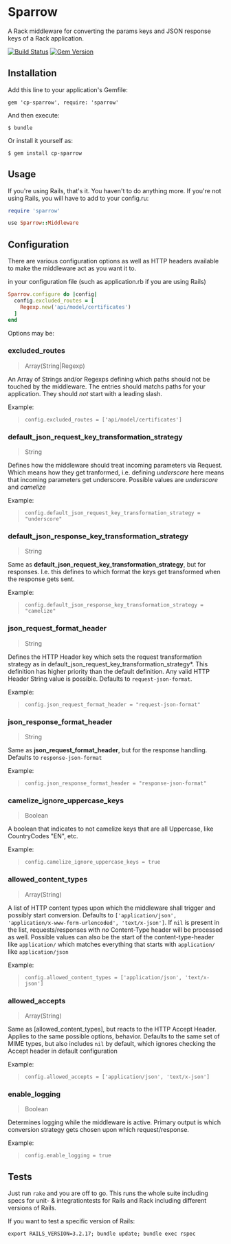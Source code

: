# Sparrow

A Rack middleware for converting the params keys and JSON response keys of a Rack application.

[![Build Status](https://travis-ci.org/GateprotectGmbH/sparrow.svg?branch=master)](https://travis-ci.org/GateprotectGmbH/sparrow) [![Gem Version](https://badge.fury.io/rb/cp-sparrow.svg)](http://badge.fury.io/rb/cp-sparrow)

## Installation

Add this line to your application's Gemfile:

    gem 'cp-sparrow', require: 'sparrow'

And then execute:

    $ bundle

Or install it yourself as:

    $ gem install cp-sparrow

## Usage

If you're using Rails, that's it. You haven't to do anything more. If you're not using Rails, you will have to add to your config.ru:

```rb
require 'sparrow'

use Sparrow::Middleware
```

## Configuration

There are various configuration options as well as HTTP headers available to
make the middleware act as you want it to.

in your configuration file (such as application.rb if you are using Rails)

```ruby
Sparrow.configure do |config|
  config.excluded_routes = [
    Regexp.new('api/model/certificates')
  ]
end
```

Options may be:

### excluded_routes

> Array(String|Regexp)

An Array of Strings and/or Regexps defining which paths should not be touched by the middleware. The entries should matchs paths for your application. They should *not* start with a leading slash.

Example:
> `config.excluded_routes = ['api/model/certificates']`


### default_json_request_key_transformation_strategy

> String

Defines how the middleware should treat incoming parameters via Request. Which means how they get tranformed, i.e. defining _underscore_ here means that incoming parameters get underscore. Possible values are _underscore_ and _camelize_

Example:
>`config.default_json_request_key_transformation_strategy = "underscore"`

### default_json_response_key_transformation_strategy

> String

Same as **default_json_request_key_transformation_strategy**, but for responses. I.e. this defines to which format the keys get transformed when the response gets sent.

Example:
>`config.default_json_response_key_transformation_strategy = "camelize"`

### json_request_format_header

> String

Defines the HTTP Header key which sets the request transformation strategy as in default_json_request_key_transformation_strategy*. This definition has higher priority than the default definition. Any valid HTTP Header String value is possible. Defaults to `request-json-format`.

Example:
> `config.json_request_format_header = "request-json-format"`


### json_response_format_header

> String

Same as **json_request_format_header**, but for the response handling. Defaults to `response-json-format`

Example:
> `config.json_response_format_header = "response-json-format"`

### camelize_ignore_uppercase_keys

> Boolean

A boolean that indicates to not camelize keys that are all Uppercase, like CountryCodes "EN", etc.

Example:
> `config.camelize_ignore_uppercase_keys = true `

### allowed_content_types

> Array(String)

A list of HTTP content types upon which the middleware shall trigger and possibly start  conversion. Defaults to `['application/json', 'application/x-www-form-urlencoded', 'text/x-json']`. If `nil` is present in the list, requests/responses with *no* Content-Type header will be processed as well. Possible values can also be the start of the content-type-header like ```application/``` which matches everything that starts with ```application/``` like ```application/json```

Example:
> `config.allowed_content_types = ['application/json', 'text/x-json']`

### allowed_accepts

> Array(String)

Same as [allowed_content_types], but reacts to the HTTP Accept Header. Applies to the same possible options, behavior. Defaults to the same set of MIME types, but also includes `nil` by default, which ignores checking the Accept header in default configuration

Example:
> `config.allowed_accepts = ['application/json', 'text/x-json']`

### enable_logging

> Boolean

Determines logging while the middleware is active. Primary output is which conversion strategy gets chosen upon which request/response.

Example:
> `config.enable_logging = true`

## Tests

Just run `rake` and you are off to go. This runs the whole suite including
specs for unit- & integrationtests for Rails and Rack including different versions of Rails.

If you want to test a specific version of Rails:

```
export RAILS_VERSION=3.2.17; bundle update; bundle exec rspec
```
